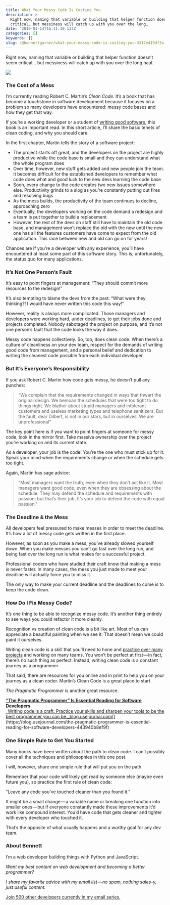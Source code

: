 ```yaml
---
title: What Your Messy Code Is Costing You
description: >-
  Right now, naming that variable or building that helper function doesn’t seem
  critical… but messiness will catch up with you over the long…
date: '2019-01-14T16:11:10.132Z'
categories: []
keywords: []
slug: /@bennettgarner/what-your-messy-code-is-costing-you-3317e419df3a
---
```


Right now, naming that variable or building that helper function doesn’t seem critical… but messiness will catch up with you over the long haul.

![](/Users/bennettgarner/Repos/medium-export-4b46aa4e91f20dbf349cd1ed9133a2978c8dcbbd9f7d7b84cef20f84ed36ffda/posts/md_1643327843943/img/1__VTBnsH3k7q7nSb5EpNnkZg.png)

### The Cost of a Mess

I’m currently reading Robert C. Martin’s _Clean Code_. It’s a book that has become a touchstone in software development because it focuses on a problem so many developers have encountered: messy code bases and how they get that way.

If you’re a working developer or a student of [writing good software](https://blog.usejournal.com/the-pragmatic-programmer-is-essential-reading-for-software-developers-443940b8ef9f), this book is an important read. In this short article, I’ll share the basic tenets of clean coding, and why you should care.

In the first chapter, Martin tells the story of a software project:

*   The project starts off great, and the developers on the project are highly productive while the code base is small and they can understand what the whole program does
*   Over time, however, new stuff gets added and new people join the team. It becomes difficult for the established developers to remember what code does what and good luck to the new devs learning the code base
*   Soon, every change to the code creates two new issues somewhere else. Productivity grinds to a slog as you’re constantly putting out fires and resolving bugs
*   As the mess builds, the productivity of the team continues to decline, approaching zero
*   Eventually, the developers working on the code demand a redesign and a team is put together to build a replacement
*   However, the rest of the devs on staff still have to maintain the old code base, and management won’t replace the old with the new until the new one has all the features customers have come to expect from the old application. This race between new and old can go on for years!

Chances are if you’re a developer with any experience, you’ll have encountered at least some part of this software story. This is, unfortunately, the status quo for many applications.

### It’s Not One Person’s Fault

It’s easy to point fingers at management: “They should commit more resources to the redesign!”

It’s also tempting to blame the devs from the past: “What were they thinking?! I would have never written this code this way!”

However, reality is always more complicated. Those managers and developers were working hard, under deadlines, to get their jobs done and projects completed. Nobody sabotaged the project on purpose, and it’s not one person’s fault that the code looks the way it does.

Messy code happens collectively. So, too, does clean code. When there’s a culture of cleanliness on your dev team, respect for the demands of writing good code from management, and a personal belief and dedication to writing the cleanest code possible from each individual developer.

### But It’s Everyone’s Responsibility

If you ask Robert C. Martin how code gets messy, he doesn’t pull any punches:

> “We complain that the requirements changed in ways that thwart the original design. We bemoan the schedules that were too tight to do things right. We blather about stupid managers and intolerant customers and useless marketing types and telephone sanitizers. But the fault, dear Dilbert, is not in our stars, but in ourselves. We are unprofessional”

The key point here is if you want to point fingers at someone for messy code, look in the mirror first. Take massive ownership over the project you’re working on and its current state.

As a developer, your job is the code! You’re the one who must stick up for it. Speak your mind when the requirements change or when the schedule gets too tight.

Again, Martin has sage advice:

> “Most managers want the truth, even when they don’t act like it. Most managers want good code, even when they are obsessing about the schedule. They may defend the schedule and requirements with passion; but that’s their job. It’s your job to defend the code with equal passion.”

### The Deadline & the Mess

All developers feel pressured to make messes in order to meet the deadline. It’s how a lot of messy code gets written in the first place.

However, as soon as you make a mess, you’ve already slowed yourself down. When you make messes you can’t go fast over the long run, and being fast over the long run is what makes for a successful project.

Professional coders who have studied their craft know that making a mess is never faster. In many cases, the mess you just made to meet your deadline will actually force you to miss it.

The only way to make your current deadline and the deadlines to come is to keep the code clean.

### How Do I Fix Messy Code?

It’s one thing to be able to recognize messy code. It’s another thing entirely to see ways you could refactor it more cleanly.

Recognition vs creation of clean code is a bit like art. Most of us can appreciate a beautiful painting when we see it. That doesn’t mean we could paint it ourselves.

Writing clean code is a skill that you’ll need to hone and [practice over many projects](https://blog.usejournal.com/consider-yourself-a-developer-you-should-solve-the-project-euler-problems-ed8d13397c9c) and working on many teams. You won’t be perfect at first — in fact, there’s no such thing as perfect. Instead, writing clean code is a constant journey as a programmer.

That said, there are resources for you online and in print to help you on your journey as a clean coder. Martin’s Clean Code is a great place to start.

_The Pragmatic Programmer_ is another great resource.

[**“The Pragmatic Programmer” Is Essential Reading for Software Developers**  
_Writing code is a craft. Practice your skills and sharpen your tools to be the best programmer you can be._blog.usejournal.com](https://blog.usejournal.com/the-pragmatic-programmer-is-essential-reading-for-software-developers-443940b8ef9f "https://blog.usejournal.com/the-pragmatic-programmer-is-essential-reading-for-software-developers-443940b8ef9f")[](https://blog.usejournal.com/the-pragmatic-programmer-is-essential-reading-for-software-developers-443940b8ef9f)

### One Simple Rule to Get You Started

Many books have been written about the path to clean code. I can’t possibly cover all the techniques and philosophies in this one post.

I will, however, share one simple rule that will put you on the path.

Remember that your code will likely get read by someone else (maybe even future you), so practice the first rule of clean code:

“Leave any code you’ve touched cleaner than you found it.”

It might be a small change — a variable name or breaking one function into smaller ones — but if everyone constantly made these improvements it’d work like compound interest. You’d have code that gets cleaner and tighter with every developer who touched it.

That’s the opposite of what usually happens and a worthy goal for any dev team.

### About Bennett

I’m a web developer building things with Python and JavaScript.

_Want my best content on web development and becoming a better programmer?_

_I share my favorite advice with my email list — no spam, nothing sales-y, just useful content._

[Join 500 other developers currently in my email series.](https://sunny-architect-5371.ck.page/0a60026a5d)